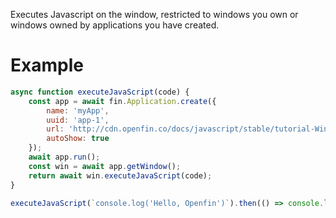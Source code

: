 Executes Javascript on the window, restricted to windows you own or windows owned by applications you have created.
# Example
```js
async function executeJavaScript(code) {
    const app = await fin.Application.create({
        name: 'myApp',
        uuid: 'app-1',
        url: 'http://cdn.openfin.co/docs/javascript/stable/tutorial-Window.executeJavaScript.html',
        autoShow: true
    });
    await app.run();
    const win = await app.getWindow();
    return await win.executeJavaScript(code);
}

executeJavaScript(`console.log('Hello, Openfin')`).then(() => console.log('Javascript excuted')).catch(err => console.log(err));
```
